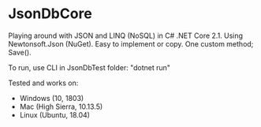 # JsonDbCore
Playing around with JSON and LINQ (NoSQL) in C# .NET Core 2.1. Using Newtonsoft.Json (NuGet). Easy to implement or copy. One custom method; Save().

To run, use CLI in JsonDbTest folder: "dotnet run"

Tested and works on:
- Windows (10, 1803)
- Mac (High Sierra, 10.13.5)
- Linux (Ubuntu, 18.04)
